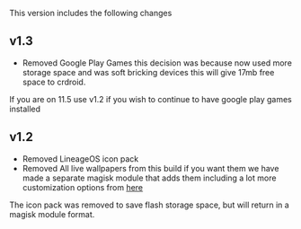 This version includes the following changes

## v1.3
- Removed Google Play Games this decision was because 
 now used more storage space and was soft bricking devices this will give 17mb free space to crdroid.

If you are on 11.5 use v1.2 if you wish to continue to have google play games installed

## v1.2
- Removed LineageOS icon pack
- Removed All live wallpapers from this build if you want them we have made a separate magisk module that adds them including a lot more customization options from [here](https://github.com/PS2ClassicsVault/Ultimate-Customization-Mod)


The icon pack was removed to save flash storage space, but will return in a magisk module format.